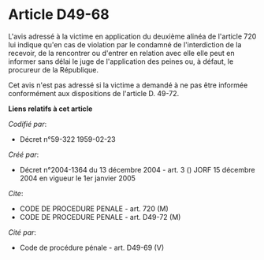 # Article D49-68

L'avis adressé à la victime en application du deuxième alinéa de l'article 720 lui indique qu'en cas de violation par le
condamné de l'interdiction de la recevoir, de la rencontrer ou d'entrer en relation avec elle elle peut en informer sans
délai le juge de l'application des peines ou, à défaut, le procureur de la République.

Cet avis n'est pas adressé si la victime a demandé à ne pas être informée conformément aux dispositions de l'article D.
49-72.

**Liens relatifs à cet article**

_Codifié par_:

  - Décret n°59-322 1959-02-23

_Créé par_:

  - Décret n°2004-1364 du 13 décembre 2004 - art. 3 () JORF 15 décembre 2004 en vigueur le 1er janvier 2005

_Cite_:

  - CODE DE PROCEDURE PENALE - art. 720 (M)
  - CODE DE PROCEDURE PENALE - art. D49-72 (M)

_Cité par_:

  - Code de procédure pénale - art. D49-69 (V)
